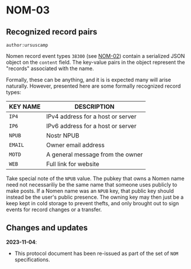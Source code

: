 # NOM-03

## Recognized record pairs

`author:ursuscamp`

Nomen record event types `38300` (see [NOM-02](nom-02.md)) contain a serialized JSON object on the `content` field. The key-value pairs in the object represent the "records" associated with the name.

Formally, these can be anything, and it is is expected many will arise naturally. However, presented here are some formally recognized record types:

| KEY NAME | DESCRIPTION                       |
|----------|-----------------------------------|
| `IP4`    | IPv4 address for a host or server |
| `IP6`    | IPv6 address for a host or server |
| `NPUB`   | Nostr NPUB                        |
| `EMAIL`  | Owner email address               |
| `MOTD`   | A general message from the owner  |
| `WEB`    | Full link for website             |

Take special note of the `NPUB` value. The pubkey that owns a Nomen name need not necessariliy be the same name that someone uses publicly to make posts. If a Nomen name was an `NPUB` key, that public key should instead be the user's public presence. The owning key may then just be a keep kept in cold storage to prevent thefts, and only brought out to sign events for record changes or a transfer.

## Changes and updates

**2023-11-04**:
  - This protocol document has been re-issued as part of the set of `NOM` specifications.